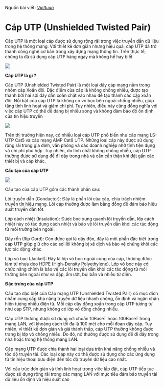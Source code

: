 Nguồn bài viết: [_Viettuan_](https://viettuans.vn/cap-utp-la-gi#:~:text=C%C3%A1p%20UTP%20%28Unshielded%20Twisted%20Pair%29%20l%C3%A0%20m%E1%BB%99t%20lo%E1%BA%A1i,t%C4%83ng%20t%C3%ADnh%20linh%20ho%E1%BA%A1t%20v%C3%A0%20gi%E1%BA%A3m%20chi%20ph%C3%AD.)

# Cáp UTP (Unshielded Twisted Pair) 
Cáp UTP là một loại cáp được sử dụng rộng rãi trong việc truyền dẫn dữ liệu trong hệ thống mạng. Với thiết kế đơn giản nhưng hiệu quả, cáp UTP đã trở thành công nghệ cơ bản trong xây dựng mạng thông tin. Trên thực tế, chúng ta đã sử dụng cáp UTP hàng ngày mà không hề hay biết

![](/pictures/cap-utp-la-gi-cau-tao-cua-cap-utp-9.jpg)

__Cáp UTP là gì ?__

Cáp UTP (Unshielded Twisted Pair) là một loại dây cáp mạng nằm trong nhóm cáp Xoắn đôi. Đặc điểm của cáp là không chống nhiễu, được tạo thành bởi hai sợi dây dẫn xoắn chặt vào nhau để tạo thành các cặp xoắn đôi. Nổi bật của cáp UTP là không có vỏ bọc bên ngoài chống nhiễu, giúp tăng tính linh hoạt và giảm chi phí. Tuy nhiên, điều này cũng đồng nghĩa với việc cáp UTP có thể dễ dàng bị nhiễu sóng và không đảm bảo độ ổn định của tín hiệu truyền

![](/pictures/UTP-cable.jpg)

Trên thị trường hiện nay, có nhiều loại cáp UTP phổ biến như cáp mạng LS-UTP Cat5 và cáp mạng AMP Cat6 UTP. Những loại cáp này được sử dụng rộng rãi trong gia đình, văn phòng và các doanh nghiệp nhờ tính tiện dụng và chi phí phù hợp. Tuy nhiên, do tính chất không chống nhiễu, cáp UTP thường được sử dụng để đi dây trong nhà và cần cẩn thận khi đặt gần các thiết bị và cáp khác.

__Cấu tạo của cáp UTP__

![](/pictures/UTP-structure.jpg)

Cấu tạo của cáp UTP gồm các thành phần sau:

Lõi truyền dẫn (Conductor): Đây là phần lõi của cáp, chịu trách nhiệm truyền tín hiệu mạng. Lõi cáp thường được làm bằng đồng để đảm bảo hiệu suất truyền dẫn tốt.

Lớp cách nhiệt (Insulation): Được bọc xung quanh lõi truyền dẫn, lớp cách nhiệt này có tác dụng cách nhiệt và bảo vệ lõi truyền dẫn khỏi các tác động từ môi trường bên ngoài.

Dây rốn (Rip Cord): Còn được gọi là dây độn, đây là một phần đặc biệt trong cáp UTP giúp giữ cho các sợi lõi không bị xê dịch và bảo vệ chúng khỏi các lực tác động khác.

Lớp vỏ bọc (Jacket): Đây là lớp vỏ bọc ngoài cùng của cáp, thường được làm từ nhựa dẻo HDPE (High-Density Polyethylene). Lớp vỏ bọc này có chức năng chính là bảo vệ các lõi truyền dẫn khỏi các tác động từ môi trường bên ngoài như va đập, ẩm ướt, bụi bẩn và nhiễu từ điện.


__Đặc trưng của cáp UTP__

Cấu tạo đặc biệt của Cáp mạng UTP (Unshielded Twisted Pair) có mục đích nhằm cung cấp khả năng truyền dữ liệu nhanh chóng, ổn định và ngăn chặn hiện tượng nhiễu điện từ. Mỗi cặp dây đồng xoắn trong cáp UTP tương tự như cáp STP, nhưng không có lớp vỏ đồng chống nhiễu.

Cáp UTP thường được sử dụng với chuẩn 10BaseT hoặc 100BaseT trong mạng LAN, với khoảng cách tối đa là 100 mét cho mỗi đoạn dây cáp. Tuy nhiên, vì thiết kế đơn giản và giá thành thấp, cáp UTP thường không được trang bị lớp vỏ chống nhiễu. Do đó, nó thường được sử dụng để đi dây trong nhà hoặc trong hệ thống mạng LAN.

Cáp mạng UTP được chia thành hai loại dựa trên khả năng chống nhiễu và tốc độ truyền tải. Các loại cáp này có thể được sử dụng cho các ứng dụng từ tín hiệu thoại bưu điện đến tốc độ truyền dữ liệu cao nhất.

Với cấu trúc đơn giản và tính linh hoạt trong việc lắp đặt, cáp UTP tiếp tục được sử dụng rộng rãi trong các mạng LAN với mục tiêu đảm bảo truyền tải dữ liệu ổn định và hiệu suất cao